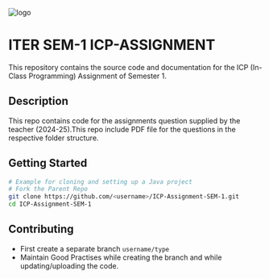 

![logo](https://upload.wikimedia.org/wikipedia/en/thumb/c/c5/Siksha_%E2%80%98O%E2%80%99_Anusandhan.png/220px-Siksha_%E2%80%98O%E2%80%99_Anusandhan.png)

# ITER SEM-1 ICP-ASSIGNMENT

This repository contains the source code and documentation for the ICP (In-Class Programming) Assignment of Semester 1.

## Description

This repo contains code for the assignments question supplied by the teacher (2024-25).This repo include PDF file for the questions in the respective folder structure.

## Getting Started

```bash
# Example for cloning and setting up a Java project
# Fork the Parent Repo
git clone https://github.com/<username>/ICP-Assignment-SEM-1.git
cd ICP-Assignment-SEM-1
```

## Contributing

- First create a separate branch ``username/type``
- Maintain Good Practises while creating the branch and while updating/uploading the code.

